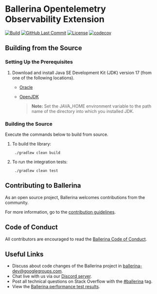 # Ballerina Opentelemetry Observability Extension

[![Build](https://github.com/ballerina-platform/module-ballerinax-opentelemetry/workflows/Daily%20Build/badge.svg)](https://github.com/ballerina-platform/module-ballerinax-opentelemetry/actions?query=workflow%3A"Daily+Build")
[![GitHub Last Commit](https://img.shields.io/github/last-commit/ballerina-platform/module-ballerinax-opentelemetry.svg)](https://github.com/ballerina-platform/module-ballerinax-opentelemetry/commits/master)
[![License](https://img.shields.io/badge/License-Apache%202.0-blue.svg)](https://opensource.org/licenses/Apache-2.0)
[![codecov](https://codecov.io/gh/ballerina-platform/module-ballerinax-opentelemetry/branch/main/graph/badge.svg?token=5GCQ36HBEB)](https://codecov.io/gh/ballerina-platform/module-ballerinax-opentelemetry)

## Building from the Source

### Setting Up the Prerequisites

1. Download and install Java SE Development Kit (JDK) version 17 (from one of the following locations).

    * [Oracle](https://www.oracle.com/java/technologies/downloads/)

    * [OpenJDK](https://adoptopenjdk.net/)

      > **Note:** Set the JAVA_HOME environment variable to the path name of the directory into which you installed JDK.

### Building the Source

Execute the commands below to build from source.

1. To build the library:

        ./gradlew clean build

2. To run the integration tests:

        ./gradlew clean test

## Contributing to Ballerina

As an open source project, Ballerina welcomes contributions from the community.

For more information, go to the [contribution guidelines](https://github.com/ballerina-platform/ballerina-lang/blob/master/CONTRIBUTING.md).

## Code of Conduct

All contributors are encouraged to read the [Ballerina Code of Conduct](https://ballerina.io/code-of-conduct).

## Useful Links

* Discuss about code changes of the Ballerina project in [ballerina-dev@googlegroups.com](mailto:ballerina-dev@googlegroups.com).
* Chat live with us via our [Discord server](https://discord.gg/ballerinalang).
* Post all technical questions on Stack Overflow with the [#ballerina](https://stackoverflow.com/questions/tagged/ballerina) tag.
* View the [Ballerina performance test results](https://github.com/ballerina-platform/ballerina-lang/blob/master/performance/benchmarks/summary.md).
